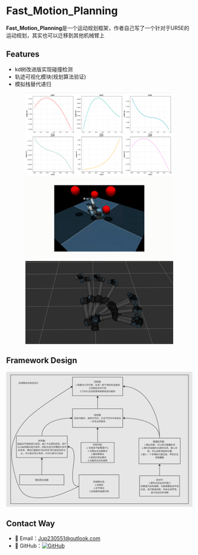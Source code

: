# Fast_Motion_Planning

**Fast_Motion_Planning**是一个运动规划框架，作者自己写了一个针对于UR5E的运动规划，其实也可以迁移到其他机械臂上

## Features

- kd树改进版实现碰撞检测
- 轨迹可视化模块(规划算法验证)
- 模拟栈替代递归

<p align="center">
  <img src="doc/trajectory_optimize.png" width = "400" height = "225"/>
   <img src="doc/motion_planning_demo.gif" width="400" />
    <img src="doc/trajectory_visualization.png" width="400" height = "225"/>
</p>

## Framework Design

<p align="center">
  <img src="doc/framework_design.png" />
</p>

## Contact Way

- 📧 Email：Jup230551@outlook.com
- 🔗 GitHub：[![GitHub](https://img.shields.io/badge/GitHub-Ju-yzp)](https://github.com/Ju-yzp)
